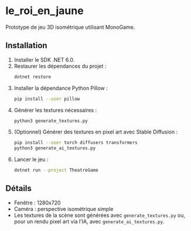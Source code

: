 # le_roi_en_jaune

Prototype de jeu 3D isométrique utilisant MonoGame.

## Installation

1. Installer le SDK .NET 6.0.
2. Restaurer les dépendances du projet :
   ```bash
   dotnet restore
   ```
3. Installer la dépendance Python Pillow :
   ```bash
   pip install --user pillow
   ```
4. Générer les textures nécessaires :
   ```bash
   python3 generate_textures.py
   ```
5. (Optionnel) Générer des textures en pixel art avec Stable Diffusion :
   ```bash
   pip install --user torch diffusers transformers
   python3 generate_ai_textures.py
   ```
6. Lancer le jeu :
   ```bash
   dotnet run --project TheatreGame
   ```

## Détails

- Fenêtre : 1280x720
- Caméra : perspective isométrique simple
- Les textures de la scène sont générées avec `generate_textures.py` ou, pour un rendu pixel art via l'IA, avec `generate_ai_textures.py`.
